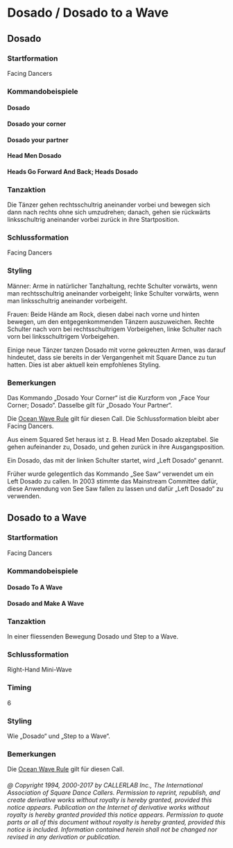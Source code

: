 
# Dosado / Dosado to a Wave

## Dosado

### Startformation

Facing Dancers

### Kommandobeispiele

#### Dosado
#### Dosado your corner
#### Dosado your partner
#### Head Men Dosado
#### Heads Go Forward And Back; Heads Dosado

### Tanzaktion

Die Tänzer gehen rechtsschultrig aneinander vorbei und bewegen sich dann nach rechts ohne sich umzudrehen; danach, gehen sie rückwärts linksschultrig aneinander vorbei zurück in ihre Startposition.

### Schlussformation

Facing Dancers

### Styling

Männer: Arme in natürlicher Tanzhaltung, rechte Schulter vorwärts, wenn man rechtsschultrig aneinander vorbeigeht; linke Schulter vorwärts, wenn man linksschultrig aneinander vorbeigeht.

Frauen: Beide Hände am Rock, diesen dabei nach vorne und hinten bewegen, um den entgegenkommenden Tänzern auszuweichen. Rechte Schulter nach vorn bei rechtsschultrigem Vorbeigehen, linke Schulter nach vorn bei linksschultrigem Vorbeigehen.

Einige neue Tänzer tanzen Dosado mit vorne gekreuzten Armen, was darauf hindeutet, dass sie bereits in der Vergangenheit mit Square Dance zu tun hatten. Dies ist aber aktuell kein empfohlenes Styling.

### Bemerkungen

Das Kommando „Dosado Your Corner“ ist die Kurzform von „Face Your Corner; Dosado“. Dasselbe gilt für „Dosado Your Partner“.

Die [Ocean Wave Rule](../b2/ocean_wave_rule.md) gilt für diesen Call. Die Schlussformation bleibt aber Facing Dancers.

Aus einem Squared Set heraus ist z. B. Head Men Dosado akzeptabel. Sie gehen aufeinander zu, Dosado, und gehen zurück in ihre Ausgangsposition.

Ein Dosado, das mit der linken Schulter startet, wird „Left Dosado“ genannt.

Früher wurde gelegentlich das Kommando „See Saw“ verwendet um ein Left Dosado zu callen. In 2003 stimmte das Mainstream Committee dafür, diese Anwendung von See Saw fallen zu lassen und dafür „Left Dosado“ zu verwenden.

## Dosado to a Wave

### Startformation

Facing Dancers

### Kommandobeispiele

#### Dosado To A Wave
#### Dosado and Make A Wave

### Tanzaktion

In einer fliessenden Bewegung Dosado und Step to a Wave.

### Schlussformation

Right-Hand Mini-Wave

### Timing

6

### Styling

Wie „Dosado“ und „Step to a Wave“.

### Bemerkungen

Die [Ocean Wave Rule](../b2/ocean_wave_rule.md) gilt für diesen Call.

###### @ Copyright 1994, 2000-2017 by CALLERLAB Inc., The International Association of Square Dance Callers. Permission to reprint, republish, and create derivative works without royalty is hereby granted, provided this notice appears. Publication on the Internet of derivative works without royalty is hereby granted provided this notice appears. Permission to quote parts or all of this document without royalty is hereby granted, provided this notice is included. Information contained herein shall not be changed nor revised in any derivation or publication.
